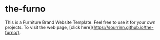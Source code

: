 # the-furno
This is a Furniture Brand Website Template. Feel free to use it for your own projects.
To visit the web page, [click here]{https://sourrinn.github.io/the-furno/}.
